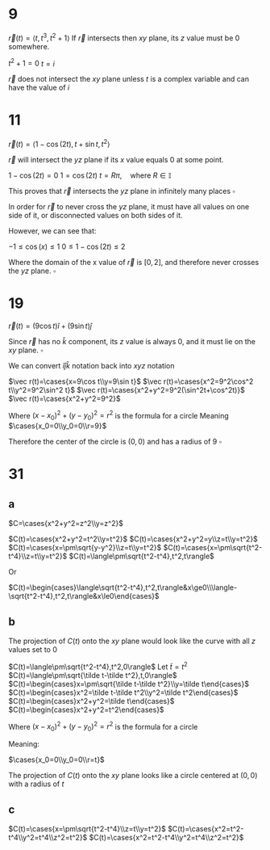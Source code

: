 # 9

$\vec r(t)=\langle t,t^3,t^2+1\rangle$
If $\vec r$ intersects then $xy$ plane, its $z$ value must be $0$ somewhere.

$t^2+1=0$
$t=i$

$\vec r$ does not intersect the $xy$ plane unless $t$ is a complex variable and can have the value of $i$

# 11

$\vec r(t)=\langle1-\cos(2t),t+\sin t,t^2\rangle$

$\vec r$ will intersect the $yz$ plane if its $x$ value equals $0$ at some point.

$1-\cos(2t)=0$
$1=\cos(2t)$
$t=R\pi,\quad \text{where }R\in\mathbb I$

This proves that $\vec r$ intersects the $yz$ plane in infinitely many places
$\square$

In order for $\vec r$ to never cross the $yz$ plane, it must have all values on one side of it, or disconnected values on both sides of it.

However, we can see that:

$-1\le\cos(x)\le1$
$0\le1-\cos(2t)\le2$

Where the domain of the x value of $\vec r$ is $[0,2]$, and therefore never crosses the $yz$ plane.
$\square$

# 19

$\vec r(t)=(9\cos t)\hat i+(9\sin t)\hat j$

Since $\vec r$ has no $\hat k$ component, its $z$ value is always $0$, and it must lie on the $xy$ plane.
$\square$

We can convert $\hat i\hat j\hat k$ notation back into $xyz$ notation

$\vec r(t)=\cases{x=9\cos t\\y=9\sin t}$
$\vec r(t)=\cases{x^2=9^2\cos^2 t\\y^2=9^2\sin^2 t}$
$\vec r(t)=\cases{x^2+y^2=9^2(\sin^2t+\cos^2t)}$
$\vec r(t)=\cases{x^2+y^2=9^2}$

Where $(x-x_0)^2+(y-y_0)^2=r^2$ is the formula for a circle
Meaning
$\cases{x_0=0\\y_0=0\\r=9}$

Therefore the center of the circle is $(0,0)$ and has a radius of $9$
$\square$

# 31

## a

$C=\cases{x^2+y^2=z^2\\y=z^2}$

$C(t)=\cases{x^2+y^2=t^2\\y=t^2}$
$C(t)=\cases{x^2+y^2=y\\z=t\\y=t^2}$
$C(t)=\cases{x=\pm\sqrt{y-y^2}\\z=t\\y=t^2}$
$C(t)=\cases{x=\pm\sqrt{t^2-t^4}\\z=t\\y=t^2}$
$C(t)=\langle\pm\sqrt{t^2-t^4},t^2,t\rangle$

Or

$C(t)=\begin{cases}\langle\sqrt{t^2-t^4},t^2,t\rangle&x\ge0\\\langle-\sqrt{t^2-t^4},t^2,t\rangle&x\le0\end{cases}$

## b

The projection of $C(t)$ onto the $xy$ plane would look like the curve with all $z$ values set to $0$

$C(t)=\langle\pm\sqrt{t^2-t^4},t^2,0\rangle$
Let $\tilde t=t^2$
$C(t)=\langle\pm\sqrt{\tilde t-\tilde t^2},t,0\rangle$
$C(t)=\begin{cases}x=\pm\sqrt{\tilde t-\tilde t^2}\\y=\tilde t\end{cases}$
$C(t)=\begin{cases}x^2=\tilde t-\tilde t^2\\y^2=\tilde t^2\end{cases}$
$C(t)=\begin{cases}x^2+y^2=\tilde t\end{cases}$
$C(t)=\begin{cases}x^2+y^2=t^2\end{cases}$

Where $(x-x_0)^2+(y-y_0)^2=r^2$ is the formula for a circle

Meaning:

$\cases{x_0=0\\y_0=0\\r=t}$

The projection of $C(t)$ onto the $xy$ plane looks like a circle centered at $(0,0)$ with a radius of $t$

## c

$C(t)=\cases{x=\pm\sqrt{t^2-t^4}\\z=t\\y=t^2}$
$C(t)=\cases{x^2=t^2-t^4\\y^2=t^4\\z^2=t^2}$
$C(t)=\cases{x^2=t^2-t^4\\y^2=t^4\\z^2=t^2}$

